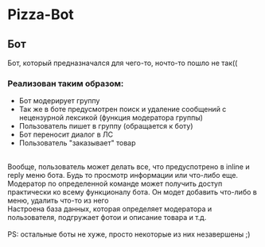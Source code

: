 # Pizza-Bot
## Бот
Бот, который предназначался для чего-то, ночто-то пошло не так((<br>
### Реализован таким образом:<br>
- Бот модерирует группу<br>
- Так же в боте предусмотрен поиск и удаление сообщений с нецензурной лексикой (функция модератора группы)<br>
- Пользователь пишет в группу (обращается к боту)<br>
- Бот переносит диалог в ЛС<br>
- Пользователь "заказывает" товар<br>
<br>
Вообще, пользователь может делать все, что предуспотрено в inline и reply меню бота. Будь то просмотр информации или что-либо еще.<br>
Модератор по определенной команде может получить доступ практически ко всему функционалу бота. Он модет добавить что-либо в меню, удалить что-то из него<br>
Настроена база данных, которая определяет модератора и пользователя, подгружает фотои и описание товара и т.д.<br>
<br>
PS: остальные боты не хуже, просто некоторые из них незавершены ;)
